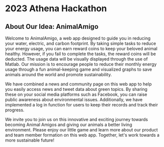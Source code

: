 # 2023 Athena Hackathon

## About Our Idea: AnimalAmigo
Welcome to AnimalAmigo, a web app designed to guide you in reducing your water, electric, and carbon footprint. By taking simple tasks to reduce your energy usage, you can earn reward coins to keep your beloved animal healthy. However, if you fail to complete the tasks, the reward coins will be deducted. The usage data will be visually displayed through the use of Matlab. Our mission is to encourage people to reduce their monthly energy usage through a fun animal-keeping game and visualized graphs to save animals around the world and promote sustainability.

We have combined a news and community page on this web app to help you easily access news and tweet data about green topics. By sharing these on your social media platforms such as Facebook, you can raise public awareness about environmental issues. Additionally, we have implemented a log in function for users to keep their records and track their progress.

We invite you to join us on this innovative and exciting journey towards becoming Animal Amigos and giving our animals a better living environment. Please enjoy our little game and learn more about our product and team member formation on this web app. Together, let's work towards a more sustainable future!
